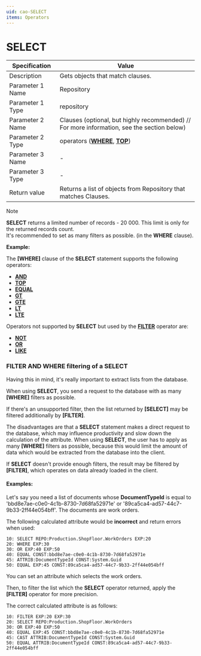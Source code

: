 ```yaml
---
uid: cao-SELECT
items: Operators
---
```


# SELECT 

| Specification         | Value                                                        |
| --------------------- | ------------------------------------------------------------ |
| Description           | Gets objects that match clauses.           |
| Parameter 1 Name      | Repository                                                         |
| Parameter 1 Type      | repository                                    |
| Parameter 2 Name      | Clauses (optional, but highly recommended) // For more information, see the section below)           |
| Parameter 2 Type      | operators (**[WHERE](https://docs.erp.net/tech/advanced/calculated-attributes/operators/where.html)**, **[TOP](https://docs.erp.net/tech/advanced/calculated-attributes/operators/top.html)**)                                                           |
| Parameter 3 Name      | -                                                            |
| Parameter 3 Type      | -                                                            |
| Return value          | Returns a list of objects from Repository that matches Clauses.                                                        |

> [!NOTE]
> 
> **SELECT** returns a limited number of records - 20 000. This limit is only for the returned records count. <br> It's recommended to set as many filters as possible. (in the **WHERE** clause).

**Example:**

The **[WHERE]** clause of the **SELECT** statement supports the following operators:

- **[AND](https://docs.erp.net/tech/advanced/calculated-attributes/operators/and.html)**
- **[TOP](https://docs.erp.net/tech/advanced/calculated-attributes/operators/top.html)**
- **[EQUAL](https://docs.erp.net/tech/advanced/calculated-attributes/operators/equal.html)**
- **[GT](https://docs.erp.net/tech/advanced/calculated-attributes/operators/gt.html)**
- **[GTE](https://docs.erp.net/tech/advanced/calculated-attributes/operators/gte.html)**
- **[LT](https://docs.erp.net/tech/advanced/calculated-attributes/operators/lt.html)**
- **[LTE](https://docs.erp.net/tech/advanced/calculated-attributes/operators/lte.html)**

Operators not supported by **SELECT**  but used by the **[FILTER](https://docs.erp.net/tech/advanced/calculated-attributes/operators/filter.html)** operator are:

- **[NOT](https://docs.erp.net/tech/advanced/calculated-attributes/operators/not.html)**
- **[OR](https://docs.erp.net/tech/advanced/calculated-attributes/operators/or.html)**
- **[LIKE](https://docs.erp.net/tech/advanced/calculated-attributes/operators/like.html)**

### FILTER AND WHERE filtering of a SELECT

Having this in mind, it's really important to extract lists from the database. 

When using **SELECT**, you send a request to the database with as many **[WHERE]** filters as possible. 

If there's an unsupported filter, then the list returned by **[SELECT]** may be filtered additionally by **[FILTER]**.

The disadvantages are that a **SELECT** statement makes a direct request to the database, which may influence productivity and slow down the calculation of the attribute. When using **SELECT**, the user has to apply as many **[WHERE]** filters as possible, because this would limit the amount of data which would be extracted from the database into the client. 

If **SELECT** doesn't provide enough filters, the result may be filtered by **[FILTER]**, which operates on data already loaded in the client.

#### Examples:

Let's say you need a list of documents whose **DocumentTypeId** is equal to 'bbd8e7ae-c0e0-4c1b-8730-7d68fa52971e' or '89ca5ca4-ad57-44c7-9b33-2ff44e054bff'. The documents are work orders. 

The following calculated attribute would be **incorrect** and return errors when used:

```
10: SELECT REPO:Production.ShopFloor.WorkOrders EXP:20
20: WHERE EXP:30
30: OR EXP:40 EXP:50
40: EQUAL CONST:bbd8e7ae-c0e0-4c1b-8730-7d68fa52971e
45: ATTRIB:DocumentTypeId CONST:System.Guid
50: EQUAL EXP:45 CONST:89ca5ca4-ad57-44c7-9b33-2ff44e054bff
```

You can set an attribute which selects the work orders. 

Then, to filter the list which the **SELECT** operator returned, apply the **[FILTER]** operator for more precision. 

The correct calculated attribute is as follows:

```
10: FILTER EXP:20 EXP:30
20: SELECT REPO:Production.ShopFloor.WorkOrders 
30: OR EXP:40 EXP:50
40: EQUAL EXP:45 CONST:bbd8e7ae-c0e0-4c1b-8730-7d68fa52971e
45: CAST ATTRIB:DocumentTypeId CONST:System.Guid
50: EQUAL ATTRIB:DocumentTypeId CONST:89ca5ca4-ad57-44c7-9b33-2ff44e054bff
```
